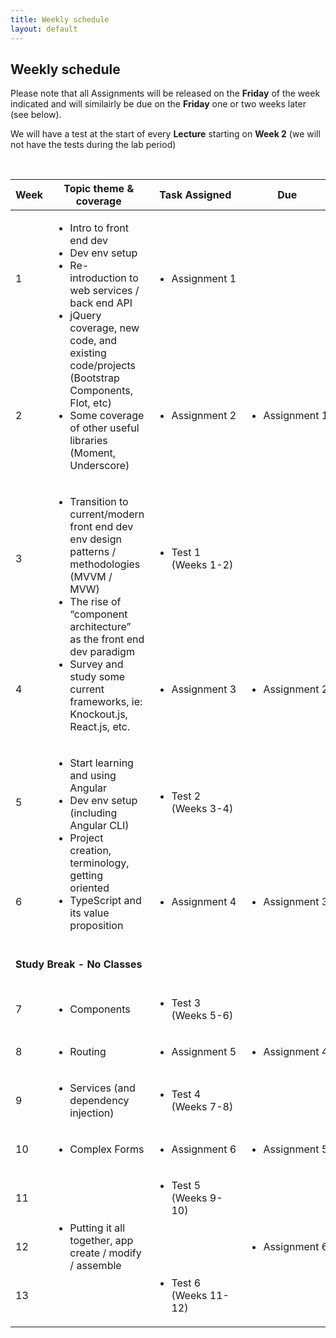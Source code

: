 ```yaml
---
title: Weekly schedule
layout: default
---
```


## Weekly schedule

Please note that all Assignments will be released on the **Friday** of the week indicated and will similairly be due on the **Friday** one or two weeks later (see below).

We will have a test at the start of every **Lecture** starting on **Week 2** (we will not have the tests during the lab period)

<br>

<table>
<thead>
<tr>
<th>Week</th>
<th>Topic theme &amp; coverage</th>
<th>Task Assigned</th>
<th>Due</th>
</tr>
</thead>
<tbody>
<tr>
<td>1</td>
<td rowspan="2">
<ul>
<li>Intro to front end dev</li>
<li>Dev env setup</li>
<li>Re-introduction to web services / back end API</li>
<li>jQuery coverage, new code, and existing code/projects (Bootstrap Components, Flot, etc)</li>
<li>Some coverage of other useful libraries (Moment, Underscore)</li>
</ul>
</td>
<td><ul><li>Assignment&nbsp;1</li></ul></td>
<td></td>
</tr>

<tr>
<td>2</td>
<td><ul><li>Assignment&nbsp;2</li></ul></td>
<td><ul><li>Assignment&nbsp;1</li></ul></td>
</tr>

<tr>
<td>3</td>
<td rowspan="2">
<ul>
<li>Transition to current/modern front end dev env design patterns / methodologies (MVVM / MVW)</li>
<li>The rise of “component architecture” as the front end dev paradigm</li>
<li>Survey and study some current frameworks, ie: Knockout.js, React.js, etc.</li>
</ul>
</td>
<td><ul><li>Test 1<br />(Weeks 1-2)</li></ul></td>
<td></td>
</tr>

<tr>
<td>4</td>
<td><ul><li>Assignment&nbsp;3</li></ul></td>
<td><ul><li>Assignment&nbsp;2</li></ul></td>
</tr>

<tr>
<td>5</td>
<td rowspan="2">
<ul>
<li>Start learning and using Angular</li>
<li>Dev env setup (including Angular CLI)</li>
<li>Project creation, terminology, getting oriented</li>
<li>TypeScript and its value proposition</li>
</ul>
</td>
<td><ul><li>Test 2<br />(Weeks 3-4)</li></ul></td>
<td></td>
</tr>

<tr>
<td>6</td>

<td><ul><li>Assignment&nbsp;4</li></ul></td>
<td><ul><li>Assignment&nbsp;3</li></ul></td>
</tr>

<tr>
<td colspan="4"><br /><strong>Study Break - No Classes</strong><br /><br /></td>
</tr>

<tr>
<td>7</td>
<td><ul><li>Components</li></ul></td>
<td><ul><li>Test 3<br />(Weeks 5-6)</li></ul></td>
<td></td>
</tr>



<tr>
<td>8</td>
<td><ul><li>Routing</li></ul></td>
<td><ul><li>Assignment&nbsp;5</li></ul></td>
<td><ul><li>Assignment&nbsp;4</li></ul></td>
</tr>

<tr>
<td>9</td>
<td><ul><li>Services (and dependency injection)</li></ul></td>
<td><ul><li>Test 4<br />(Weeks 7-8)</li></ul></td>
<td></td>
</tr>

<tr>
<td>10</td>
<td><ul><li>Complex Forms</li></ul></td>
<td><ul><li>Assignment&nbsp;6</li></ul></td>
<td><ul><li>Assignment&nbsp;5</li></ul></td>
</tr>

<tr>
<td>11</td>
<td rowspan="3"><ul><li>Putting it all together, app create / modify / assemble</li></ul></td>
<td><ul><li>Test 5<br />(Weeks 9-10)</li></ul></td>
<td></td>
</tr>

<tr>
<td>12</td>

<td></td>
<td><ul><li>Assignment&nbsp;6</li></ul></td>
</tr>

<tr>
<td>13</td>

<td><ul><li>Test 6<br />(Weeks 11-12)</li></ul></td>
<td></td>
</tr>

</tbody>
</table>


